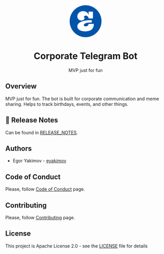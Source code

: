 <div align="center">
  <img alt="Logo" src="https://raw.githubusercontent.com/ryanreymorris/portfolio/master/public/logo.png" width="100" />
</div>
<h1 align="center">
  Corporate Telegram Bot
</h1>
<p align="center">
MVP just for fun
</p>


## Overview
MVP just for fun.
The bot is built for corporate communication and meme sharing.
Helps to track birthdays, events, and other things.

## 🚨 Release Notes
Can be found in [RELEASE_NOTES](RELEASE_NOTES.md).

## Authors
* Egor Yakimov - [eyakimov](https://github.com/RyanReyMorris)

## Code of Conduct
Please, follow [Code of Conduct](CODE_OF_CONDUCT.md) page.

## Contributing
Please, follow [Contributing](CONTRIBUTING.md) page.

## License
This project is Apache License 2.0 - see the [LICENSE](LICENSE) file for details
